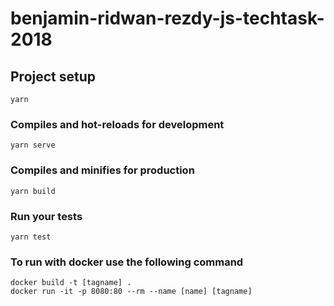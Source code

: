 # benjamin-ridwan-rezdy-js-techtask-2018

## Project setup
```
yarn
```

### Compiles and hot-reloads for development
```
yarn serve
```

### Compiles and minifies for production
```
yarn build
```

### Run your tests
```
yarn test
```

### To run with docker use the following command
```
docker build -t [tagname] .
docker run -it -p 8080:80 --rm --name [name] [tagname]
```
